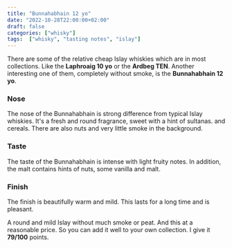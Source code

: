 ```yaml
---
title: "Bunnahabhain 12 yo"
date: "2022-10-28T22:00:00+02:00"
draft: false
categories: ["whisky"]
tags:  ["whisky", "tasting notes", "islay"]
---
```


There are some of the relative cheap Islay whiskies which are in most collections. Like the **Laphroaig 10 yo** or the **Ardbeg TEN**. Another interesting one of them, completely without smoke, is the **Bunnahabhain 12 yo**.

### Nose

The nose of the Bunnahabhain is strong difference from typical Islay whiskies. It's a fresh and round fragrance, sweet with a hint of sultanas. and cereals. There are also nuts and very little smoke in the background.

### Taste

The taste of the Bunnahabhain is intense with light fruity notes. In addition, the malt contains hints of nuts, some vanilla and malt.

### Finish

The finish is beautifully warm and mild. This lasts for a long time and is pleasant.

A round and mild Islay without much smoke or peat. And this at a reasonable price. So you can add it well to your own collection. I give it **79/100** points.
